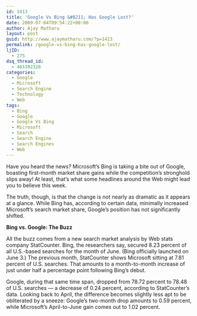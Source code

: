 ```yaml
---
id: 1413
title: 'Google Vs Bing &#8211; Has Google Lost?'
date: 2009-07-04T09:54:22+00:00
author: Ajay Matharu
layout: post
guid: http://www.ajaymatharu.com/?p=1413
permalink: /google-vs-bing-has-google-lost/
ljID:
  - 275
dsq_thread_id:
  - 465392328
categories:
  - Google
  - Microsoft
  - Search Engine
  - Technology
  - Web
tags:
  - Bing
  - Google
  - Google Vs Bing
  - Microsoft
  - Search
  - Search Engine
  - Search Engines
  - Web
---
```

Have you heard the news? Microsoft&#8217;s Bing is taking a bite out of Google, boasting first-month market share gains while the competition&#8217;s stronghold slips away! At least, that&#8217;s what some headlines around the Web might lead you to believe this week.

The truth, though, is that the change is not nearly as dramatic as it appears at a glance. While Bing has, according to certain data, minimally increased Microsoft&#8217;s search market share, Google&#8217;s position has not significantly shifted.

**Bing vs. Google: The Buzz**

All the buzz comes from a new search market analysis by Web stats company StatCounter. Bing, the researchers say, secured 8.23 percent of all U.S.-based searches for the month of June. (Bing officially launched on June 3.) The previous month, StatCounter shows Microsoft sitting at 7.81 percent of U.S. searches. That amounts to a month-to-month increase of just under half a percentage point following Bing&#8217;s debut.

Google, during that same time span, dropped from 78.72 percent to 78.48 of U.S. searches &#8212; a decrease of 0.24 percent, according to StatCounter&#8217;s data. Looking back to April, the difference becomes slightly less apt to be obliterated by a sneeze: Google&#8217;s two-month drop amounts to 0.59 percent, while Microsoft&#8217;s April-to-June gain comes out to 1.02 percent.